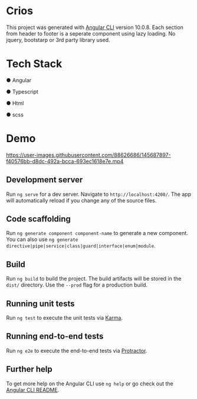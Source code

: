 
# Crios

This project was generated with [Angular CLI](https://github.com/angular/angular-cli) version 10.0.8.
Each section from header to footer is a seperate component using lazy loading.
No jquery, bootstarp or 3rd party library used.

# Tech Stack
● Angular

● Typescript

● Html

● scss

# Demo


https://user-images.githubusercontent.com/88626686/145687897-f40576bb-d8dc-492a-bcca-693ec1618e7e.mp4


## Development server

Run `ng serve` for a dev server. Navigate to `http://localhost:4200/`. The app will automatically reload if you change any of the source files.

## Code scaffolding

Run `ng generate component component-name` to generate a new component. You can also use `ng generate directive|pipe|service|class|guard|interface|enum|module`.

## Build

Run `ng build` to build the project. The build artifacts will be stored in the `dist/` directory. Use the `--prod` flag for a production build.

## Running unit tests

Run `ng test` to execute the unit tests via [Karma](https://karma-runner.github.io).

## Running end-to-end tests

Run `ng e2e` to execute the end-to-end tests via [Protractor](http://www.protractortest.org/).

## Further help

To get more help on the Angular CLI use `ng help` or go check out the [Angular CLI README](https://github.com/angular/angular-cli/blob/master/README.md).
